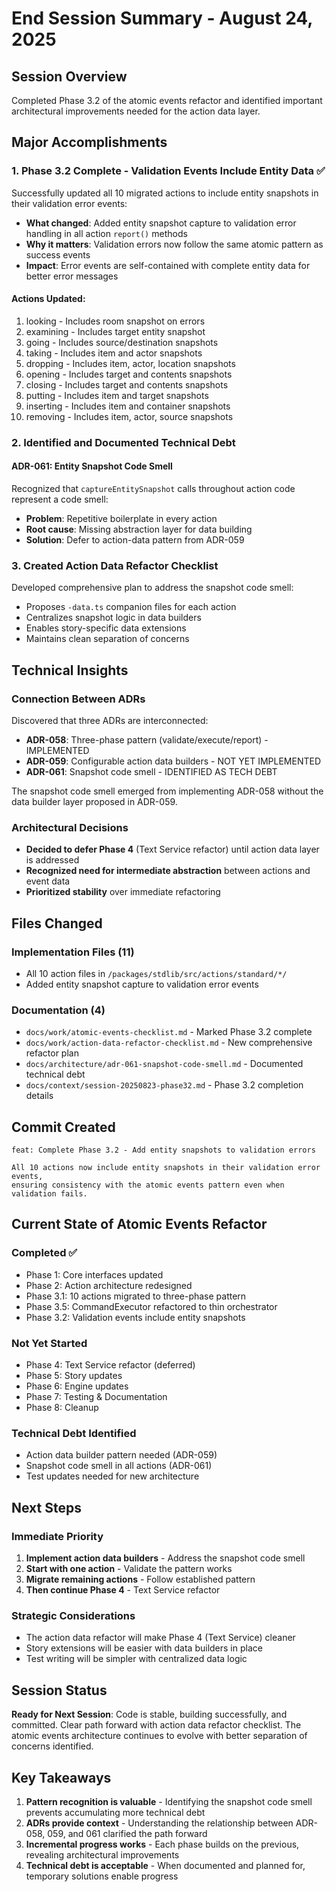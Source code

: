 # End Session Summary - August 24, 2025

## Session Overview
Completed Phase 3.2 of the atomic events refactor and identified important architectural improvements needed for the action data layer.

## Major Accomplishments

### 1. Phase 3.2 Complete - Validation Events Include Entity Data ✅
Successfully updated all 10 migrated actions to include entity snapshots in their validation error events:

- **What changed**: Added entity snapshot capture to validation error handling in all action `report()` methods
- **Why it matters**: Validation errors now follow the same atomic pattern as success events
- **Impact**: Error events are self-contained with complete entity data for better error messages

#### Actions Updated:
1. looking - Includes room snapshot on errors
2. examining - Includes target entity snapshot  
3. going - Includes source/destination snapshots
4. taking - Includes item and actor snapshots
5. dropping - Includes item, actor, location snapshots
6. opening - Includes target and contents snapshots
7. closing - Includes target and contents snapshots
8. putting - Includes item and target snapshots
9. inserting - Includes item and container snapshots
10. removing - Includes item, actor, source snapshots

### 2. Identified and Documented Technical Debt

#### ADR-061: Entity Snapshot Code Smell
Recognized that `captureEntitySnapshot` calls throughout action code represent a code smell:
- **Problem**: Repetitive boilerplate in every action
- **Root cause**: Missing abstraction layer for data building
- **Solution**: Defer to action-data pattern from ADR-059

### 3. Created Action Data Refactor Checklist
Developed comprehensive plan to address the snapshot code smell:
- Proposes `-data.ts` companion files for each action
- Centralizes snapshot logic in data builders
- Enables story-specific data extensions
- Maintains clean separation of concerns

## Technical Insights

### Connection Between ADRs
Discovered that three ADRs are interconnected:
- **ADR-058**: Three-phase pattern (validate/execute/report) - IMPLEMENTED
- **ADR-059**: Configurable action data builders - NOT YET IMPLEMENTED  
- **ADR-061**: Snapshot code smell - IDENTIFIED AS TECH DEBT

The snapshot code smell emerged from implementing ADR-058 without the data builder layer proposed in ADR-059.

### Architectural Decisions
- **Decided to defer Phase 4** (Text Service refactor) until action data layer is addressed
- **Recognized need for intermediate abstraction** between actions and event data
- **Prioritized stability** over immediate refactoring

## Files Changed

### Implementation Files (11)
- All 10 action files in `/packages/stdlib/src/actions/standard/*/`
- Added entity snapshot capture to validation error events

### Documentation (4)
- `docs/work/atomic-events-checklist.md` - Marked Phase 3.2 complete
- `docs/work/action-data-refactor-checklist.md` - New comprehensive refactor plan
- `docs/architecture/adr-061-snapshot-code-smell.md` - Documented technical debt
- `docs/context/session-20250823-phase32.md` - Phase 3.2 completion details

## Commit Created
```
feat: Complete Phase 3.2 - Add entity snapshots to validation errors

All 10 actions now include entity snapshots in their validation error events,
ensuring consistency with the atomic events pattern even when validation fails.
```

## Current State of Atomic Events Refactor

### Completed ✅
- Phase 1: Core interfaces updated
- Phase 2: Action architecture redesigned
- Phase 3.1: 10 actions migrated to three-phase pattern
- Phase 3.5: CommandExecutor refactored to thin orchestrator
- Phase 3.2: Validation events include entity snapshots

### Not Yet Started
- Phase 4: Text Service refactor (deferred)
- Phase 5: Story updates
- Phase 6: Engine updates
- Phase 7: Testing & Documentation
- Phase 8: Cleanup

### Technical Debt Identified
- Action data builder pattern needed (ADR-059)
- Snapshot code smell in all actions (ADR-061)
- Test updates needed for new architecture

## Next Steps

### Immediate Priority
1. **Implement action data builders** - Address the snapshot code smell
2. **Start with one action** - Validate the pattern works
3. **Migrate remaining actions** - Follow established pattern
4. **Then continue Phase 4** - Text Service refactor

### Strategic Considerations
- The action data refactor will make Phase 4 (Text Service) cleaner
- Story extensions will be easier with data builders in place
- Test writing will be simpler with centralized data logic

## Session Status
**Ready for Next Session**: Code is stable, building successfully, and committed. Clear path forward with action data refactor checklist. The atomic events architecture continues to evolve with better separation of concerns identified.

## Key Takeaways
1. **Pattern recognition is valuable** - Identifying the snapshot code smell prevents accumulating more technical debt
2. **ADRs provide context** - Understanding the relationship between ADR-058, 059, and 061 clarified the path forward
3. **Incremental progress works** - Each phase builds on the previous, revealing architectural improvements
4. **Technical debt is acceptable** - When documented and planned for, temporary solutions enable progress